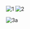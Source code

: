 ![1](https://user-images.githubusercontent.com/105069006/171196328-015d33c1-4f77-4d14-9d71-efa432991b7a.png)
![2](https://user-images.githubusercontent.com/105069006/171196367-073ed372-feaf-4566-82bd-d4589b4fd39d.png)




![3a](https://user-images.githubusercontent.com/105069006/171198744-9ad57c97-1cf1-4953-8cfe-167174d88192.png)


